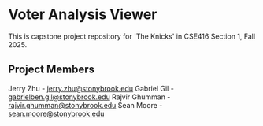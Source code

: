 # Voter Analysis Viewer
This is capstone project repository for 'The Knicks' in CSE416 Section 1,
Fall 2025.

## Project Members
Jerry Zhu - jerry.zhu@stonybrook.edu
Gabriel Gil - gabrielben.gil@stonybrook.edu
Rajvir Ghumman - rajvir.ghumman@stonybrook.edu
Sean Moore - sean.moore@stonybrook.edu
